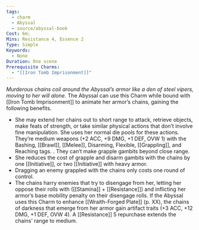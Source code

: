 ```yaml
---
tags:
  - charm
  - Abyssal
  - source/abyssal-book
Cost: 6m; 
Mins: Resistance 4, Essence 2
Type: Simple
Keywords:
  - None
Duration: One scene
Prerequisite Charms:
  - "[[Iron Tomb Imprisonment]]"
---
```

*Murderous chains coil around the Abyssal’s armor like a den of steel vipers, moving to her will alone.*
The Abyssal can use this Charm while bound with [[Iron Tomb Imprisonment]] to animate her armor’s chains, gaining the following benefits.
 - She may extend her chains out to short range to attack, retrieve objects, make feats of strength, or take similar physical actions that don’t involve fine manipulation. She uses her normal die pools for these actions. They’re medium weapons (+2 ACC, +9 DMG, +1 DEF, OVW 1) with the Bashing, [[Brawl]], [[Melee]], Disarming, Flexible, [[Grappling]], and Reaching tags. . They can’t make grapple gambits beyond close range.
 - She reduces the cost of grapple and disarm gambits with the chains by one [[Initiative]], or two [[Initiative]] with heavy armor.
 - Dragging an enemy grappled with the chains only costs one round of control.
 - The chains harry enemies that try to disengage from her, letting her oppose their rolls with ([[Stamina]] + [[Resistance]]) and inflicting her armor’s base mobility penalty on their disengage rolls.
If the Abyssal uses this Charm to enhance [[Wraith-Forged Plate]] (p. XX), the chains of darkness that emerge from her armor gain artifact traits (+3 ACC, +12 DMG, +1 DEF, OVW 4).
A [[Resistance]] 5 repurchase extends the chains’ range to medium.